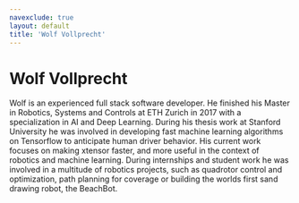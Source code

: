 ```yaml
---
navexclude: true
layout: default
title: 'Wolf Vollprecht'
---
```


# Wolf Vollprecht

Wolf is an experienced full stack software developer. He finished his Master in Robotics, Systems and Controls at ETH Zurich in 2017 with a specialization in AI and Deep Learning.
During his thesis work at Stanford University he was involved in developing fast machine learning algorithms on Tensorflow to anticipate human driver behavior.
His current work focuses on making xtensor faster, and more useful in the context of robotics and machine learning.
During internships and student work he was involved in a multitude of robotics projects, such as quadrotor control and optimization, path planning for coverage or building the worlds first sand drawing robot, the BeachBot.